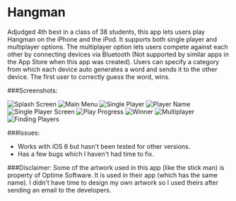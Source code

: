 Hangman
=======

Adjudged 4th best in a class of 38 students, this app lets users play Hangman on the iPhone and the iPod. It supports both single player and multiplayer options. The multiplayer option lets users compete against each other by connecting devices via Bluetooth (Not supported by similar apps in the App Store when this app was created). Users can specify a category from which each device auto generates a word and sends it to the other device. The first user to correctly guess the word, wins.

###Screenshots:

![Splash Screen](https://raw.github.com/vgaonkar/Hangman/master/splashScreen.png)
![Main Menu](https://raw.github.com/vgaonkar/Hangman/master/mainMenu.png)
![Single Player](https://raw.github.com/vgaonkar/Hangman/master/singlePlayer.png)
![Player Name](https://raw.github.com/vgaonkar/Hangman/master/playerName.png)
![Single Player Screen](https://raw.github.com/vgaonkar/Hangman/master/singlePlayerScreen.png)
![Play Progress](https://raw.github.com/vgaonkar/Hangman/master/playProgress.png)
![Winner](https://raw.github.com/vgaonkar/Hangman/master/winner.png)
![Multiplayer](https://raw.github.com/vgaonkar/Hangman/master/multiplayer.png)
![Finding Players](https://raw.github.com/vgaonkar/Hangman/master/findingPlayers.png)

###Issues:
- Works with iOS 6 but hasn't been tested for other versions.
- Has a few bugs which I haven't had time to fix.

###Disclaimer:
Some of the artwork used in this app (like the stick man) is property of Optime Software. It is used in their app (which has the same name). I didn't have time to design my own artwork so I used theirs after sending an email to the developers. 